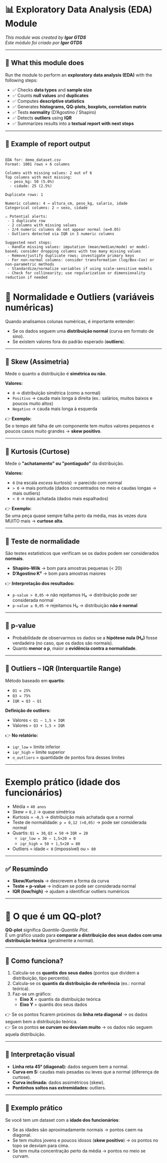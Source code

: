 # 📊 Exploratory Data Analysis (EDA) Module  

*This module was created by **Igor GTDS***  
*Este módulo foi criado por **Igor GTDS***  

---

## 🚀 What this module does  

Run the module to perform an **exploratory data analysis (EDA)** with the following steps:  

- ✅ Checks **data types** and **sample size**  
- ✅ Counts **null values** and **duplicates**  
- ✅ Computes **descriptive statistics**  
- ✅ Generates **histograms, QQ-plots, boxplots, correlation matrix**  
- ✅ Tests **normality** (D’Agostino / Shapiro)  
- ✅ Detects **outliers** using **IQR**  
- ✅ Summarizes results into a **textual report with next steps**  

---

## 📄 Example of report output  

```text

EDA for: demo_dataset.csv
Format: 1001 rows × 6 columns

Columns with missing values: 2 out of 6
Top columns with most missing:
  - peso_kg: 50 (5.0%)
  - cidade: 25 (2.5%)

Duplicate rows: 1

Numeric columns: 4 → altura_cm, peso_kg, salario, idade
Categorical columns: 2 → sexo, cidade

⚠️ Potential alerts:
 - 1 duplicate row
 - 2 columns with missing values
 - 2/4 numeric columns do not appear normal (α=0.05)
 - Outliers detected via IQR in 3 numeric columns

Suggested next steps:
 - Handle missing values: imputation (mean/median/mode) or model-based; consider dropping columns with too many missing values
 - Remove/justify duplicate rows; investigate primary keys
 - For non-normal columns: consider transformation (log/Box-Cox) or non-parametric methods
 - Standardize/normalize variables if using scale-sensitive models
 - Check for collinearity; use regularization or dimensionality reduction if needed

```

# 📌 Normalidade e Outliers (variáveis numéricas)

Quando analisamos colunas numéricas, é importante entender:

- Se os dados seguem uma **distribuição normal** (curva em formato de sino).  
- Se existem valores fora do padrão esperado (**outliers**).  

---

## 🔹 Skew (Assimetria)

Mede o quanto a distribuição é **simétrica ou não**.  

**Valores:**
- `0` → distribuição simétrica (como a normal)  
- `Positivo` → cauda mais longa à direita (ex.: salários, muitos baixos e poucos muito altos)  
- `Negativo` → cauda mais longa à esquerda  

👉 **Exemplo:**  
Se o tempo até falha de um componente tem muitos valores pequenos e poucos casos muito grandes → **skew positivo**.  

---

## 🔹 Kurtosis (Curtose)

Mede o **"achatamento" ou "pontiagudo"** da distribuição.  

**Valores:**
- `0` (na escala *excess kurtosis*) → parecido com normal  
- `> 0` → mais pontuda (dados concentrados no meio e caudas longas → mais outliers)  
- `< 0` → mais achatada (dados mais espalhados)  

👉 **Exemplo:**  
Se uma peça quase sempre falha perto da média, mas às vezes dura MUITO mais → **curtose alta**.  

---

## 🔹 Teste de normalidade

São testes estatísticos que verificam se os dados podem ser considerados **normais**.  

- **Shapiro-Wilk** → bom para amostras pequenas (< 20)  
- **D’Agostino K²** → bom para amostras maiores  

👉 **Interpretação dos resultados:**
- `p-value > 0,05` → não rejeitamos H₀ → distribuição pode ser considerada normal  
- `p-value ≤ 0,05` → rejeitamos H₀ → distribuição **não é normal**  

---

## 🔹 p-value

- Probabilidade de observarmos os dados se a **hipótese nula (H₀)** fosse verdadeira (no caso, que os dados são normais).  
- Quanto **menor o p**, maior a **evidência contra a normalidade**.  

---

## 🔹 Outliers – IQR (Interquartile Range)

Método baseado em **quartis**:  
- `Q1 = 25%`  
- `Q3 = 75%`  
- `IQR = Q3 – Q1`  

**Definição de outliers:**
- Valores `< Q1 – 1,5 × IQR`  
- Valores `> Q3 + 1,5 × IQR`  

👉 **No relatório:**  
- `iqr_low` = limite inferior  
- `iqr_high` = limite superior  
- `n_outliers` = quantidade de pontos fora desses limites  

---

# Exemplo prático (idade dos funcionários)

- Média = `40 anos`  
- Skew = `0,2` → quase simétrica  
- Kurtosis = `–0,5` → distribuição mais achatada que a normal  
- Teste de normalidade: `p = 0,12 (>0,05)` → pode ser considerada normal  
- Quartis: `Q1 = 30`, `Q3 = 50` → `IQR = 20`  
  - `iqr_low = 30 – 1,5×20 = 0`  
  - `iqr_high = 50 + 1,5×20 = 80`  
- Outliers = idade `< 0` (impossível) ou `> 80`  

---

## ✅ Resumindo

- **Skew/Kurtosis** → descrevem a forma da curva  
- **Teste + p-value** → indicam se pode ser considerada normal  
- **IQR (low/high)** → ajudam a identificar outliers numéricos  

----

# 📌 O que é um QQ-plot?

**QQ-plot** significa *Quantile-Quantile Plot*.  
É um gráfico usado para **comparar a distribuição dos seus dados com uma distribuição teórica** (geralmente a normal).

---

## 🔎 Como funciona?

1. Calcula-se os **quantis dos seus dados** (pontos que dividem a distribuição, tipo percentis).  
2. Calcula-se os **quantis da distribuição de referência** (ex.: normal teórica).  
3. Faz-se um gráfico:  
   - **Eixo X** = quantis da distribuição teórica  
   - **Eixo Y** = quantis dos seus dados  

👉 Se os pontos ficarem próximos da **linha reta diagonal** → os dados seguem bem a distribuição teórica.  
👉 Se os pontos **se curvam ou desviam muito** → os dados não seguem aquela distribuição.  

---

## 📌 Interpretação visual

- **Linha reta 45° (diagonal):** dados seguem bem a normal.  
- **Curva em S:** caudas mais pesadas ou leves que a normal (diferença de curtose).  
- **Curva inclinada:** dados assimétricos (skew).  
- **Pontinhos soltos nas extremidades:** outliers.  

---

## 📌 Exemplo prático

Se você tem um dataset com a **idade dos funcionários**:  

- Se as idades são aproximadamente normais → pontos caem na diagonal.  
- Se tem muitos jovens e poucos idosos (**skew positivo**) → os pontos no topo se desviam para cima.  
- Se tem muita concentração perto da média → pontos no meio se curvam.  
